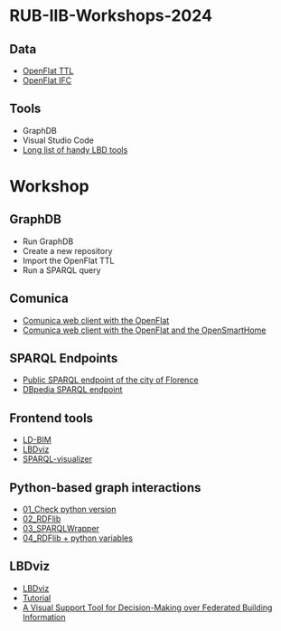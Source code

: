 # RUB-IIB-Workshops-2024

## Data
- [OpenFlat TTL](https://raw.githubusercontent.com/AlexDonkers/ofo/main/SWJ_Resources/OpenFlat/OpenFlat_Donkers.ttl)
- [OpenFlat IFC](https://github.com/AlexDonkers/ofo/blob/main/SWJ_Resources/OpenFlat/OpenFlat_Donkers.ifc)

## Tools
- GraphDB
- Visual Studio Code
- [Long list of handy LBD tools](https://github.com/SSoLDAC2024/Tools-and-handy-documents)

# Workshop 

## GraphDB
- Run GraphDB
- Create a new repository
- Import the OpenFlat TTL
- Run a SPARQL query

## Comunica
- [Comunica web client with the OpenFlat](https://query.comunica.dev/#datasources=https%3A%2F%2Fraw.githubusercontent.com%2FAlexDonkers%2Fofo%2Fmain%2FSWJ_Resources%2FOpenFlat%2FOpenFlat_Donkers.ttl&query=PREFIX%20bot%3A%20%3Chttps%3A%2F%2Fw3id.org%2Fbot%23%3E%0Aselect%20*%20where%20%7B%0A%20%20%20%20%3Fs%20%3Fp%20bot%3ABuilding%20.%0A%7D%20limit%20100)
- [Comunica web client with the OpenFlat and the OpenSmartHome](https://query.comunica.dev/#datasources=https%3A%2F%2Fraw.githubusercontent.com%2FAlexDonkers%2Fofo%2Fmain%2FSWJ_Resources%2FOpenFlat%2FOpenFlat_Donkers.ttl;https%3A%2F%2Fraw.githubusercontent.com%2FAlexDonkers%2FOpenSmartHome%2Fmain%2FopenSmartHome_Donkers.ttl&query=PREFIX%20bot%3A%20%3Chttps%3A%2F%2Fw3id.org%2Fbot%23%3E%0Aselect%20*%20where%20%7B%0A%20%20%20%20%3Fs%20%3Fp%20bot%3ABuilding%20.%0A%7D%20limit%20100)

## SPARQL Endpoints
- [Public SPARQL endpoint of the city of Florence](https://opendata.comune.fi.it/content/sparql)
- [DBpedia SPARQL endpoint](https://dbpedia.org/sparql)

## Frontend tools
- [LD-BIM](https://ld-bim.web.app/)
- [LBDviz](https://alexdonkers.github.io/LBDviz/dist/)
- [SPARQL-visualizer](https://madsholten.github.io/sparql-visualizer/)

## Python-based graph interactions
- [01_Check python version](https://colab.research.google.com/github/AlexDonkers/RUB-IIB-Workshops-2024/blob/main/01_CheckPythonInstallation.ipynb)
- [02_RDFlib](https://colab.research.google.com/github/AlexDonkers/RUB-IIB-Workshops-2024/blob/main/02_RDFlib.ipynb)
- [03_SPARQLWrapper](https://colab.research.google.com/github/AlexDonkers/RUB-IIB-Workshops-2024/blob/main/03_SPARQLWrapper.ipynb)
- [04_RDFlib + python variables](https://colab.research.google.com/github/AlexDonkers/RUB-IIB-Workshops-2024/blob/main/04_RDFlib-plus-python-variables.ipynb)

## LBDviz
- [LBDviz](https://alexdonkers.github.io/LBDviz/dist/)
- [Tutorial](https://github.com/AlexDonkers/Frontends-and-LBD/)
- [A Visual Support Tool for Decision-Making over Federated Building Information](https://link.springer.com/chapter/10.1007/978-3-031-37189-9_32)

